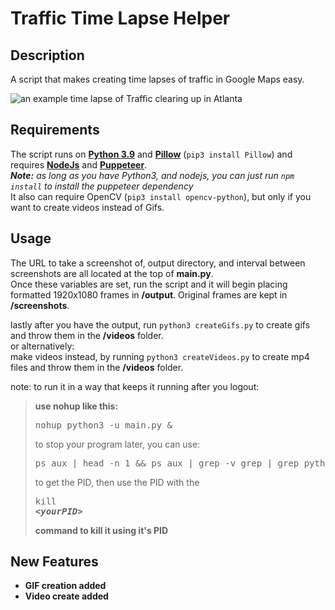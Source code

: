 # Traffic Time Lapse Helper

## Description

A script that makes creating time lapses of traffic in Google Maps easy.

![an example time lapse of Traffic clearing up in Atlanta](example.gif)

## Requirements

The script runs on [**Python 3.9**](http://www.python.org/getit/) and [**Pillow**](https://pillow.readthedocs.io/en/stable/installation.html) (`pip3 install Pillow`) and requires [**NodeJs**](https://nodejs.org/en/download/) and [**Puppeteer**](https://developers.google.com/web/tools/puppeteer).  
***Note:*** *as long as you have Python3, and nodejs, you can just run `npm install` to install the puppeteer dependency*  
It also can require OpenCV (`pip3 install opencv-python`), but only if you want to create videos instead of Gifs.

## Usage

The URL to take a screenshot of, output directory, and interval between screenshots are all located at the top of **main.py**.  
Once these variables are set, run the script and it will begin placing formatted 1920x1080 frames in **/output**. Original frames are kept in **/screenshots**.

lastly after you have the output, run `python3 createGifs.py` to create gifs and throw them in the **/videos** folder.  
or alternatively:  
make videos instead, by running `python3 createVideos.py` to create mp4 files and throw them in the **/videos** folder.

note: to run it in a way that keeps it running after you logout:  
>**use nohup like this:**
><pre>nohup python3 -u main.py &</pre>
>to stop your program later, you can use:
><pre>ps aux | head -n 1 && ps aux | grep -v grep | grep python3\ main.py</pre>
>to get the PID, then use the PID with the <pre>kill <b>&lt;_yourPID_&gt;<b></pre>
>command to kill it using it's PID


## New Features
  * GIF creation added
  * Video create added
